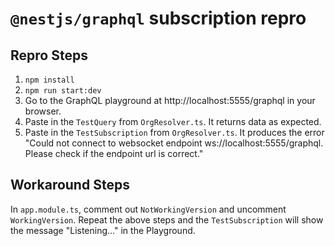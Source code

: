 # `@nestjs/graphql` subscription repro

## Repro Steps

1. `npm install`
2. `npm run start:dev`
3. Go to the GraphQL playground at http://localhost:5555/graphql in your browser.
4. Paste in the `TestQuery` from `OrgResolver.ts`. It returns data as expected.
5. Paste in the `TestSubscription` from `OrgResolver.ts`. It produces the error "Could not connect to websocket endpoint ws://localhost:5555/graphql. Please check if the endpoint url is correct."

## Workaround Steps

In `app.module.ts`, comment out `NotWorkingVersion` and uncomment `WorkingVersion`. Repeat the above steps and the `TestSubscription` will show the message "Listening..." in the Playground.
